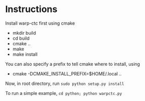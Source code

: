 # Instructions

Install warp-ctc first using cmake

- mkdir build
- cd build
- cmake ..
- make
- make install

You can also specify a prefix to tell cmake where to install, using 
- cmake -DCMAKE_INSTALL_PREFIX=$HOME/.local ..

Now, in root directory, run `sudo python setup.py install`

To run a simple example, `cd python; python warpctc.py`
